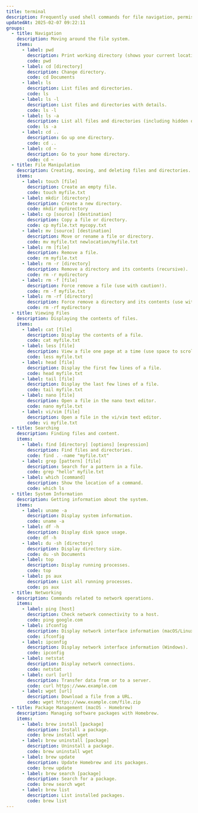 ```yaml
---
title: terminal
description: Frequently used shell commands for file navigation, permissions, networking and more.
updatedAt: 2025-02-07 09:22:11
groups:
  - title: Navigation
    description: Moving around the file system.
    items:
      - label: pwd
        description: Print working directory (shows your current location).
        code: pwd
      - label: cd [directory]
        description: Change directory.
        code: cd Documents
      - label: ls
        description: List files and directories.
        code: ls
      - label: ls -l
        description: List files and directories with details.
        code: ls -l
      - label: ls -a
        description: List all files and directories (including hidden ones).
        code: ls -a
      - label: cd ..
        description: Go up one directory.
        code: cd ..
      - label: cd ~
        description: Go to your home directory.
        code: cd ~
  - title: File Manipulation
    description: Creating, moving, and deleting files and directories.
    items:
      - label: touch [file]
        description: Create an empty file.
        code: touch myfile.txt
      - label: mkdir [directory]
        description: Create a new directory.
        code: mkdir mydirectory
      - label: cp [source] [destination]
        description: Copy a file or directory.
        code: cp myfile.txt mycopy.txt
      - label: mv [source] [destination]
        description: Move or rename a file or directory.
        code: mv myfile.txt newlocation/myfile.txt
      - label: rm [file]
        description: Remove a file.
        code: rm myfile.txt
      - label: rm -r [directory]
        description: Remove a directory and its contents (recursive).
        code: rm -r mydirectory
      - label: rm -f [file]
        description: Force remove a file (use with caution!).
        code: rm -f myfile.txt
      - label: rm -rf [directory]
        description: Force remove a directory and its contents (use with extreme caution!).
        code: rm -rf mydirectory
  - title: Viewing Files
    description: Displaying the contents of files.
    items:
      - label: cat [file]
        description: Display the contents of a file.
        code: cat myfile.txt
      - label: less [file]
        description: View a file one page at a time (use space to scroll, q to quit).
        code: less myfile.txt
      - label: head [file]
        description: Display the first few lines of a file.
        code: head myfile.txt
      - label: tail [file]
        description: Display the last few lines of a file.
        code: tail myfile.txt
      - label: nano [file]
        description: Open a file in the nano text editor.
        code: nano myfile.txt
      - label: vi/vim [file]
        description: Open a file in the vi/vim text editor.
        code: vi myfile.txt
  - title: Searching
    description: Finding files and content.
    items:
      - label: find [directory] [options] [expression]
        description: Find files and directories.
        code: find . -name "myfile.txt"
      - label: grep [pattern] [file]
        description: Search for a pattern in a file.
        code: grep "hello" myfile.txt
      - label: which [command]
        description: Show the location of a command.
        code: which ls
  - title: System Information
    description: Getting information about the system.
    items:
      - label: uname -a
        description: Display system information.
        code: uname -a
      - label: df -h
        description: Display disk space usage.
        code: df -h
      - label: du -sh [directory]
        description: Display directory size.
        code: du -sh Documents
      - label: top
        description: Display running processes.
        code: top
      - label: ps aux
        description: List all running processes.
        code: ps aux
  - title: Networking
    description: Commands related to network operations.
    items:
      - label: ping [host]
        description: Check network connectivity to a host.
        code: ping google.com
      - label: ifconfig
        description: Display network interface information (macOS/Linux).
        code: ifconfig
      - label: ipconfig
        description: Display network interface information (Windows).
        code: ipconfig
      - label: netstat
        description: Display network connections.
        code: netstat
      - label: curl [url]
        description: Transfer data from or to a server.
        code: curl https://www.example.com
      - label: wget [url]
        description: Download a file from a URL.
        code: wget https://www.example.com/file.zip
  - title: Package Management (macOS - Homebrew)
    description: Managing software packages with Homebrew.
    items:
      - label: brew install [package]
        description: Install a package.
        code: brew install wget
      - label: brew uninstall [package]
        description: Uninstall a package.
        code: brew uninstall wget
      - label: brew update
        description: Update Homebrew and its packages.
        code: brew update
      - label: brew search [package]
        description: Search for a package.
        code: brew search wget
      - label: brew list
        description: List installed packages.
        code: brew list
---
```

